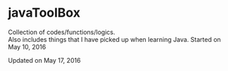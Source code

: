 # javaToolBox
Collection of codes/functions/logics.   
Also includes things that I have picked up when learning Java. 
Started on May 10, 2016

Updated on May 17, 2016
